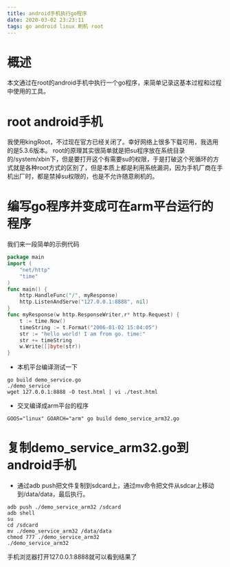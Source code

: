```yaml
---
title: android手机执行go程序
date: 2020-03-02 23:23:11
tags: go android linux 刷机 root
---
```


# 概述
本文通过在root的android手机中执行一个go程序，来简单记录这基本过程和过程中使用的工具。
<!--more-->
# root android手机
我使用kingRoot，不过现在官方已经关闭了。幸好网络上很多下载可用，我选用的是5.3.6版本。
root的原理其实很简单就是把su程序放在系统目录的/system/xbin下，但是要打开这个有需要su的权限，于是打破这个死循环的方式就是各种root方式的区别了，但是本质上都是利用系统漏洞，因为手机厂商在手机出厂时，都是禁掉su权限的，也是不允许随意刷机的。
# 编写go程序并变成可在arm平台运行的程序
我们来一段简单的示例代码
```go
package main
import (
    "net/http"
    "time"
)
func main() {
    http.HandleFunc("/", myResponse)
    http.ListenAndServe("127.0.0.1:8888", nil)
}
func myResponse(w http.ResponseWriter,r* http.Request) {
    t := time.Now()
    timeString := t.Format("2006-01-02 15:04:05")
    str := "hello world! I am from go. time:"
    str += timeString
    w.Write([]byte(str))
}
```
- 本机平台编译测试一下
```shell
go build demo_service.go
./demo_service
wget 127.0.0.1:8888 -O test.html | vi ./test.html
```
- 交叉编译成arm平台的程序
```shell
GOOS="linux" GOARCH="arm" go build demo_service_arm32.go
```
# 复制demo_service_arm32.go到android手机
- 通过adb push把文件复制到sdcard上，通过mv命令把文件从sdcar上移动到/data/data，最后执行。
```shell
adb push ./demo_service_arm32 /sdcard
adb shell
su
cd /sdcard
mv ./demo_service_arm32 /data/data
chmod 777 ./demo_service_arm32
./demo_service_arm32
```
手机浏览器打开127.0.0.1:8888就可以看到结果了